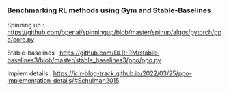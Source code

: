 ### Benchmarking RL methods using Gym and Stable-Baselines

Spinning up : 
https://github.com/openai/spinningup/blob/master/spinup/algos/pytorch/ppo/core.py

Stable-baselines : 
https://github.com/DLR-RM/stable-baselines3/blob/master/stable_baselines3/ppo/ppo.py

Implem details : 
https://iclr-blog-track.github.io/2022/03/25/ppo-implementation-details/#Schulman2015